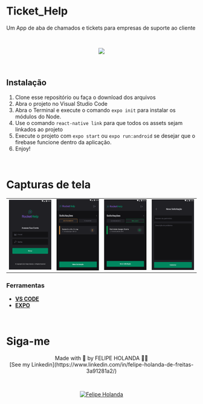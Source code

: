 # Ticket_Help
Um App de aba de chamados e tickets para empresas de suporte ao cliente

<br>

<p align="center">
<img src="http://img.shields.io/static/v1?label=STATUS&message=EM%20DESEMVOLVIMENTO&color=yellow&style=for-the-badge"/>
</p>

<br>

## Instalação
1. Clone esse repositório ou faça o download dos arquivos
2. Abra o projeto no Visual Studio Code
3. Abra o Terminal e execute o comando `expo init` para instalar os módulos do Node.
4. Use o comando `react-native link` para que todos os assets sejam linkados ao projeto
5. Execute o projeto com `expo start` ou `expo run:android` se desejar que o firebase funcione dentro da aplicação.
6. Enjoy!

<br>

<h1>Capturas de tela</h1>

<table>
 <tr>
    <td><img width="300" src="./src/img/01.PNG" ></td>
    <td><img width="300" src="./src/img/02.png" ></td>
    <td><img width="300" src="./src/img/03.PNG" ></td>
    <td><img width="300" src="./src/img/04.png" ></td>
  </tr>
</table>

### Ferramentas

  - [**VS CODE**](https://code.visualstudio.com/)
  - [**EXPO**](https://getbootstrap.com/)

<br>

<h1>Siga-me</h1>
  <p align="center">Made with 💜 by FELIPE HOLANDA 👋🏻 <br>[See my Linkedin](https://www.linkedin.com/in/felipe-holanda-de-freitas-3a91281a2/)</p>
  
<br>

<p align="center">
   <a href="https://www.linkedin.com/in/felipe-holanda-de-freitas-3a91281a2/">
      <img alt="Felipe Holanda" src="https://img.shields.io/badge/-Felipe Holanda-blue?style=flat&logo=Linkedin&logoColor=bluee" />
   </a>
</p>
